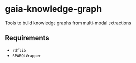 # gaia-knowledge-graph
Tools to build knowledge graphs from multi-modal extractions

## Requirements 
- `rdflib`
- `SPARQLWrapper`
